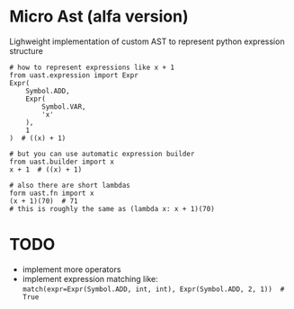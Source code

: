 # Micro Ast (alfa version)

Lighweight implementation of custom AST to represent python expression structure
```
# how to represent expressions like x + 1
from uast.expression import Expr
Expr(
    Symbol.ADD,
    Expr(
        Symbol.VAR,
        'x'
    ),
    1
)  # ((x) + 1)

# but you can use automatic expression builder
from uast.builder import x
x + 1  # ((x) + 1)

# also there are short lambdas
form uast.fn import x
(x + 1)(70)  # 71
# this is roughly the same as (lambda x: x + 1)(70)
```

# TODO
- implement more operators
- implement expression matching like:  
    `match(expr=Expr(Symbol.ADD, int, int), Expr(Symbol.ADD, 2, 1))  # True`

